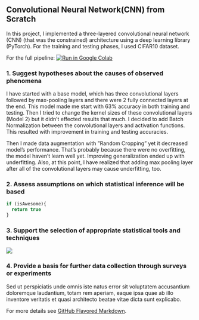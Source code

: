 <!-- Google tag (gtag.js) -->
<script async src="https://www.googletagmanager.com/gtag/js?id=G-TLK47QPQQP"></script>
<script>
  window.dataLayer = window.dataLayer || [];
  function gtag(){dataLayer.push(arguments);}
  gtag('js', new Date());

  gtag('config', 'G-TLK47QPQQP');
</script>
## Convolutional Neural Network(CNN) from Scratch

In this project, I implemented a three-layered convolutional neural network (CNN) (that was the constrained) architecture using a deep learning library (PyTorch). For the training and testing phases, I used CIFAR10 dataset.

For the full pipeline: [![Run in Google Colab](https://img.shields.io/badge/Colab-Run_in_Google_Colab-blue?logo=Google&logoColor=FDBA18)](https://colab.research.google.com/drive/1d2LrO9w4i4dv6gweiRoekQ6baSQJwzbl?usp=sharing)
### 1. Suggest hypotheses about the causes of observed phenomena
I have started with a base model, which has three convolutional layers followed by max-pooling layers and there were 2 fully connected layers at the end. This model made me start with 63% accuracy in both training and testing. Then I tried to change the kernel sizes of these convolutional layers (Model 2) but it didn’t effected results that much. I decided to add Batch Normalization between the convolutional layers and activation functions. This resulted with improvement in training and testing accuracies.

Then I made data augmentation with ”Random Cropping” yet it decreased model’s performance. That’s probably because there were no overfitting, the model haven’t learn well yet. Improving generalization ended up with underfitting. Also, at this point, I have realized that adding max pooling layer after all of the convolutional layers may cause underfitting, too.

### 2. Assess assumptions on which statistical inference will be based

```javascript
if (isAwesome){
  return true
}
```

### 3. Support the selection of appropriate statistical tools and techniques

<img src="images/dummy_thumbnail.jpg?raw=true"/>

### 4. Provide a basis for further data collection through surveys or experiments

Sed ut perspiciatis unde omnis iste natus error sit voluptatem accusantium doloremque laudantium, totam rem aperiam, eaque ipsa quae ab illo inventore veritatis et quasi architecto beatae vitae dicta sunt explicabo. 

For more details see [GitHub Flavored Markdown](https://guides.github.com/features/mastering-markdown/).
